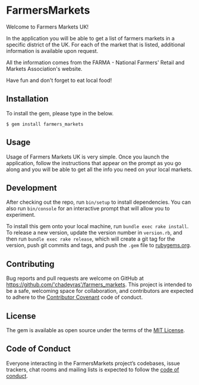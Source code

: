 # FarmersMarkets

Welcome to Farmers Markets UK! 

In the application you will be able to get a list of farmers markets in a specific district of the UK. For each of the market that is listed, additional information is available upon request. 

All the information comes from the FARMA - National Farmers' Retail and Markets Association's website. 

Have fun and don't forget to eat local food!

## Installation

To install the gem, please type in the below.

    $ gem install farmers_markets

## Usage

Usage of Farmers Markets UK is very simple. Once you launch the application, follow the instructions that appear on the prompt as you go along and you will be able to get all the info you need on your local markets. 

## Development

After checking out the repo, run `bin/setup` to install dependencies. You can also run `bin/console` for an interactive prompt that will allow you to experiment.

To install this gem onto your local machine, run `bundle exec rake install`. To release a new version, update the version number in `version.rb`, and then run `bundle exec rake release`, which will create a git tag for the version, push git commits and tags, and push the `.gem` file to [rubygems.org](https://rubygems.org).

## Contributing

Bug reports and pull requests are welcome on GitHub at https://github.com/'chadeyras'/farmers_markets. This project is intended to be a safe, welcoming space for collaboration, and contributors are expected to adhere to the [Contributor Covenant](http://contributor-covenant.org) code of conduct.

## License

The gem is available as open source under the terms of the [MIT License](https://opensource.org/licenses/MIT).

## Code of Conduct

Everyone interacting in the FarmersMarkets project’s codebases, issue trackers, chat rooms and mailing lists is expected to follow the [code of conduct](https://github.com/'chadeyras'/farmers_markets/blob/master/CODE_OF_CONDUCT.md).
